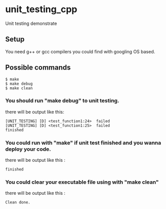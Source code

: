 # unit_testing_cpp
Unit testing demonstrate

## Setup
You need g++ or gcc compilers you could find with googling OS based.

## Possible commands
```
$ make  
$ make debug  
$ make clean  
```
### You should run "make debug" to unit testing.
there will be output like this: 
```
[UNIT_TESTING] [D] <test_function1:24>  failed  
[UNIT_TESTING] [D] <test_function1:25>  failed  
finished  
```
### You could run with "make" if unit test finished and you wanna deploy your code.
there will be output like this :  
```
finished  
```
### You could clear your executable file using with "make clean"
there will be output like this :  
```
Clean done.  
```
